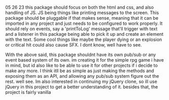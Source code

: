05 26 23
this package should focus on both the html and css, and also handling of JS. JS being things like printing messages to the screen. This package should be pluggable if that makes sense, meaning that it can be imported in any project and just needs to be configured to work properly. It should rely on events, say a 'printToLog' message that'll trigger with text and a listener in this package being able to pick it up and create an element with the text. Some cool things like maybe the player dying or an explosion or critical hit could also cause SFX. I dont know, well have to see.

With the above said, this package shouldnt have its own pub/sub or any event based system of its own. im creating it for the simple rpg game i have in mind, but id also like to be able to use it for other projects if i decide to make any more. I think itll be as simple as just making the methods and exposing them as an API, and allowing any pub/sub system figure out the rest. well see. Im also interested in continuing my jQuery clone, so ill use jQuery in this project to get a better understanding of it. besides that, the project is fairly vanilla
